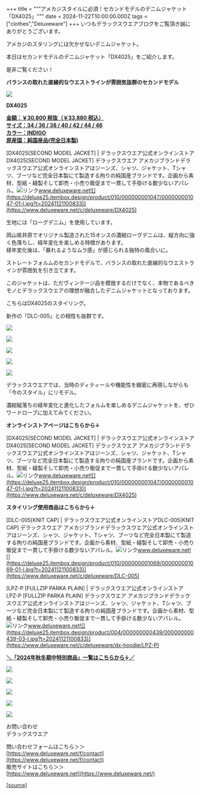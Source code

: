 +++
title = """アメカジスタイルに必須！セカンドモデルのデニムジャケット「DX4025」"""
date = 2024-11-22T10:00:00.000Z
tags = ["clothes","Deluxeware"]
+++
いつもデラックスウエアブログをご覧頂き誠にありがとうございます。

アメカジのスタリングには欠かせないデニムジャケット。

本日はセカンドモデルのデニムジャケット「DX4025」をご紹介します。

是非ご覧ください！

**バランスの取れた直線的なウエストラインが雰囲気抜群のセカンドモデル**

**[![](https://stat.ameba.jp/user_images/20241122/15/deluxeware/d6/f2/j/o1199159815512943101.jpg)](https://stat.ameba.jp/user_images/20241122/15/deluxeware/d6/f2/j/o1199159815512943101.jpg)**

**DX4025**

**[金額：￥30,800 税抜（￥33,880 税込）](https://www.deluxeware.net/c/deluxeware/DX4025)  
[サイズ：34 / 36 / 38 / 40 / 42 / 44 / 46](https://www.deluxeware.net/c/deluxeware/DX4025)  
[カラー：INDIGO](https://www.deluxeware.net/c/deluxeware/DX4025)  
[原産国：純国産品(完全日本製)](https://www.deluxeware.net/c/deluxeware/DX4025)**

[DX4025\[SECOND MODEL JACKET\] | デラックスウエア公式オンラインストアDX4025\[SECOND MODEL JACKET\] デラックスウエア アメカジブランドデラックスウエア公式オンラインストアはジーンズ、シャツ、ジャケット、Tシャツ、ブーツなど完全日本製にて製造する拘りの純国産ブランドです。企画から素材、型紙・縫製そして卸売・小売り販促まで一貫して手掛ける数少ないアパレル。![リンク](https://c.stat100.ameba.jp/ameblo/symbols/v3.20.0/svg/gray/editor_link.svg)www.deluxeware.net![](https://deluxe25.itembox.design/product/010/000000001047/000000001047-01-l.jpg?t=20241121100833)](https://www.deluxeware.net/c/deluxeware/DX4025)

生地には「ローグデニム」を使用しています。

岡山県井原でオリジナル製造された15オンスの濃紺ローグデニムは、縦方向に強く色落ちし、経年変化を楽しめる特徴があります。  
経年変化後は、「暴れるようなムラ感」が感じられる独特の風合いに。

ストレートフォルムのセカンドモデルで、バランスの取れた直線的なウエストラインが雰囲気を引き立てます。  
  
このジャケットは、ただヴィンテージ品を模倣するだけでなく、本物であるべきモノとデラックスウエアの理想が融合したデニムジャケットとなっております。  
  
こちらはDX4025のスタイリング。

新作の「DLC-005」との相性も抜群です。

[![](https://stat.ameba.jp/user_images/20241122/15/deluxeware/96/ad/j/o1199159815512943097.jpg)](https://stat.ameba.jp/user_images/20241122/15/deluxeware/96/ad/j/o1199159815512943097.jpg)

[![](https://stat.ameba.jp/user_images/20241122/15/deluxeware/3d/34/j/o1199159815512943088.jpg)](https://stat.ameba.jp/user_images/20241122/15/deluxeware/3d/34/j/o1199159815512943088.jpg)

[![](https://stat.ameba.jp/user_images/20241122/15/deluxeware/cb/2a/j/o1199159815512943093.jpg)](https://stat.ameba.jp/user_images/20241122/15/deluxeware/cb/2a/j/o1199159815512943093.jpg)

[![](https://stat.ameba.jp/user_images/20241122/15/deluxeware/9f/2a/j/o1199159815512943104.jpg)](https://stat.ameba.jp/user_images/20241122/15/deluxeware/9f/2a/j/o1199159815512943104.jpg)

![](https://deluxe25.itembox.design/product/010/000000001047/000000001047-01-l.jpg?t=20241121100833)

デラックスウエアでは、当時のディティールや機能性を緻密に再現しながらも「今のスタイル」にリモデル。

濃紺縦落ちの経年変化と進化したフォルムを楽しめるデニムジャケットを、ぜひワードローブに加えてみてください。

**オンラインストアページはこちらから↓**

[DX4025\[SECOND MODEL JACKET\] | デラックスウエア公式オンラインストアDX4025\[SECOND MODEL JACKET\] デラックスウエア アメカジブランドデラックスウエア公式オンラインストアはジーンズ、シャツ、ジャケット、Tシャツ、ブーツなど完全日本製にて製造する拘りの純国産ブランドです。企画から素材、型紙・縫製そして卸売・小売り販促まで一貫して手掛ける数少ないアパレル。![リンク](https://c.stat100.ameba.jp/ameblo/symbols/v3.20.0/svg/gray/editor_link.svg)www.deluxeware.net![](https://deluxe25.itembox.design/product/010/000000001047/000000001047-01-l.jpg?t=20241121100833)](https://www.deluxeware.net/c/deluxeware/DX4025)

**スタイリング使用商品はこちらから↓**

[DLC-005\[KNIT CAP\] | デラックスウエア公式オンラインストアDLC-005\[KNIT CAP\] デラックスウエア アメカジブランドデラックスウエア公式オンラインストアはジーンズ、シャツ、ジャケット、Tシャツ、ブーツなど完全日本製にて製造する拘りの純国産ブランドです。企画から素材、型紙・縫製そして卸売・小売り販促まで一貫して手掛ける数少ないアパレル。![リンク](https://c.stat100.ameba.jp/ameblo/symbols/v3.20.0/svg/gray/editor_link.svg)www.deluxeware.net![](https://deluxe25.itembox.design/product/010/000000001069/000000001069-01-l.jpg?t=20241121100833)](https://www.deluxeware.net/c/deluxeware/DLC-005)

[LPZ-P \[FULLZIP PARKA PLAIN\] | デラックスウエア公式オンラインストアLPZ-P \[FULLZIP PARKA PLAIN\] デラックスウエア アメカジブランドデラックスウエア公式オンラインストアはジーンズ、シャツ、ジャケット、Tシャツ、ブーツなど完全日本製にて製造する拘りの純国産ブランドです。企画から素材、型紙・縫製そして卸売・小売り販促まで一貫して手掛ける数少ないアパレル。![リンク](https://c.stat100.ameba.jp/ameblo/symbols/v3.20.0/svg/gray/editor_link.svg)www.deluxeware.net![](https://deluxe25.itembox.design/product/004/000000000439/000000000439-03-l.jpg?t=20241121100833)](https://www.deluxeware.net/c/deluxeware/dx-hoodie/LPZ-P)

[**＼「2024年秋冬期中特別商品」一覧はこちらから↓／**](https://www.deluxeware.net/c/2024FWreserveall2)

[![](https://stat.ameba.jp/user_images/20241116/15/deluxeware/da/96/j/o0800080015510646428.jpg?caw=800)](https://www.deluxeware.net/c/2024FWreserveall2)

[![](https://stat.ameba.jp/user_images/20241116/16/deluxeware/4a/05/j/o1200050015510661447.jpg?caw=800)](https://www.deluxeware.net/c/deluxeware/D-26)

[![](https://stat.ameba.jp/user_images/20240315/15/deluxeware/04/7f/j/o0800026015413271803.jpg?caw=800)](https://www.instagram.com/deluxeware/?hl=ja)

[![](https://stat.ameba.jp/user_images/20220415/12/deluxeware/3b/ce/j/o0800026015103175481.jpg?caw=800)](https://www.deluxeware.net/f/headstore)

[![](https://stat.ameba.jp/user_images/20220415/12/deluxeware/d7/c6/j/o0800026015103175487.jpg?caw=800)](https://www.deluxeware.net/)

お問い合わせ  
デラックスウエア

問い合わせフォームはこちら＞＞  
[https://www.deluxeware.net/f/contact](https://www.deluxeware.net/f/contact)  
販売サイトはこちら＞＞  
[https://www.deluxeware.net](https://www.deluxeware.net/)

[[source]](https://ameblo.jp/deluxeware/entry-12875964970.html)
